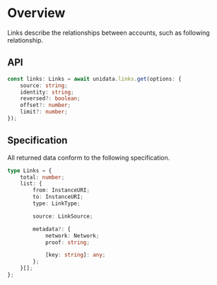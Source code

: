 # Overview

<Logos type="Links" />

Links describe the relationships between accounts, such as following relationship.

## API

```ts
const links: Links = await unidata.links.get(options: {
    source: string;
    identity: string;
    reversed?: boolean;
    offset?: number;
    limit?: number;
});
```

## Specification

All returned data conform to the following specification.

```ts
type Links = {
    total: number;
    list: {
        from: InstanceURI;
        to: InstanceURI;
        type: LinkType;

        source: LinkSource;

        metadata?: {
            network: Network;
            proof: string;

            [key: string]: any;
        };
    }[];
};
```
